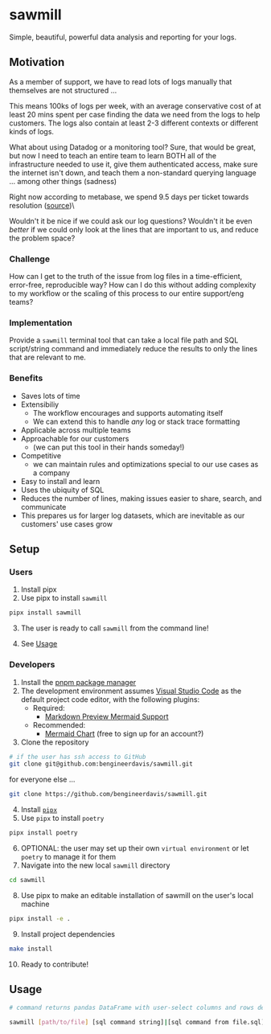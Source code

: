 # sawmill

Simple, beautiful, powerful data analysis and reporting for your logs.

## Motivation

As a member of support, we have to read lots of logs manually that themselves are not structured ...

This means 100ks of logs per week, with an average conservative cost of at least 20 mins spent per case finding the data we need from the logs to help customers. The logs also contain at least 2-3 different contexts or different kinds of logs. 

What about using Datadog or a monitoring tool? 
Sure, that would be great, but now I need to teach an entire team to learn BOTH all of the infrastructure needed to use it, give them authenticated access, make sure the internet isn't down, and teach them a non-standard querying language ... among other things (sadness)

Right now according to metabase, we spend 9.5 days per ticket towards resolution ([source](https://airbyte.metabaseapp.com/dashboard/1590-support-ticket-metrics?date_filter=past3months~&zendesk_only=true&ticket_type=Airbyte%20Cloud%20Support%20Request%20Form&ticket_type=Helpdesk%20From&ticket_type=Self%20Managed%20Enterprise%20Support%20Request%20Form))\

Wouldn't it be nice if we could ask our log questions?
Wouldn't it be even _better_ if we could only look at the lines that are important to us, and reduce the problem space?

### Challenge

How can I get to the truth of the issue from log files in a time-efficient, error-free, reproducible way?
How can I do this without adding complexity to my workflow or the scaling of this process to our entire support/eng teams?

### Implementation

Provide a `sawmill` terminal tool that can take a local file path and SQL script/string command and immediately reduce the results to only the lines that are relevant to me.

### Benefits

- Saves lots of time
- Extensibiliy 
    - The workflow encourages and supports automating itself
    - We can extend this to handle _any_ log or stack trace formatting
- Applicable across multiple teams
- Approachable for our customers 
    - (we can put this tool in their hands someday!)
- Competitive
    - we can maintain rules and optimizations special to our use cases as a company
- Easy to install and learn
- Uses the ubiquity of SQL
- Reduces the number of lines, making issues easier to share, search, and communicate
- This prepares us for larger log datasets, which are inevitable as our customers' use cases grow

## Setup

### Users

1. Install pipx
2. Use pipx to install `sawmill`
```sh
pipx install sawmill
```
3. The user is ready to call `sawmill` from the command line!

4. See [Usage](#usage)

### Developers

1. Install the [pnpm package manager](https://pnpm.io/installation)
2. The development environment assumes [Visual Studio Code](https://code.visualstudio.com/download) as the default project code editor, with the following plugins:
    - Required: 
        - [Markdown Preview Mermaid Support](https://marketplace.visualstudio.com/items?itemName=bierner.markdown-mermaid)
    - Recommended: 
        - [Mermaid Chart](https://marketplace.visualstudio.com/items?itemName=MermaidChart.vscode-mermaid-chart) (free to sign up for an account?)
3. Clone the repository
```sh
# if the user has ssh access to GitHub
git clone git@github.com:bengineerdavis/sawmill.git
```

for everyone else ...

```sh
git clone https://github.com/bengineerdavis/sawmill.git
```
4. Install [`pipx`](https://github.com/pypa/pipx?tab=readme-ov-file#install-pipx)
5. Use `pipx` to install `poetry`
```sh
pipx install poetry
```
6. OPTIONAL: the user may set up their own `virtual environment` or let `poetry` to manage it for them
7. Navigate into the new local `sawmill` directory
```sh
cd sawmill
```
8. Use pipx to make an editable installation of sawmill on the user's local machine
```sh
pipx install -e .
```
9. Install project dependencies 
```sh
make install
``` 
10. Ready to contribute!

## Usage

```bash
# command returns pandas DataFrame with user-select columns and rows defined in the SQL script

sawmill [path/to/file] [sql command string]|[sql command from file.sql]

